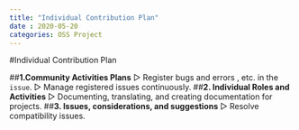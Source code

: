 ```yaml
---
title: "Individual Contribution Plan"
date : 2020-05-20
categories: OSS Project
---
```

#Individual Contribution Plan

##<b>1.Community Activities Plans</b>
▷ Register bugs and errors , etc. in the `issue`.
▷ Manage registered issues continuously.
##<b>2. Individual Roles and Activities</b>
▷ Documenting, translating, and creating documentation for projects.
##<b>3. Issues, considerations, and suggestions</b>
▷ Resolve compatibility issues.

